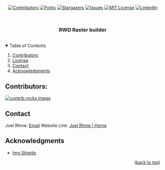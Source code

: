 <!-- PROJECT SHIELDS -->
<div align="center">

[![Contributors][contributors-shield]][contributors-url]
[![Forks][forks-shield]][forks-url]
[![Stargazers][stars-shield]][stars-url]
[![Issues][issues-shield]][issues-url]
[![MIT License][license-shield]][license-url]
[![LinkedIn][linkedin-shield]][linkedin-url]

</div>
<br />

<div align="center">
  <h3 align = "center"> RWD Raster builder </h3>
</div>
<br />


<!-- TABLE OF CONTENTS -->
<details open>
  <summary>Table of Contents</summary>
  <ol>
    <li><a href="#contributors">Contributors</a></li>
    <li><a href="#license">License</a></li>
    <li><a href="#contact">Contact</a></li>
    <li><a href="#acknowledgments">Acknowledgments</a></li>
  </ol>
</details>


## Contributors:

<a href="https://github.com/rhinejoel/rwd-raster-builder/graphs/contributors">
  <img src="https://contrib.rocks/image?repo=rhinejoel/rwd-raster-builder" alt="contrib.rocks image" />
</a>


<!-- CONTACT -->
## Contact

Joel Rhine: [Email](mailto:joelrhine7@gmail.com)
Website Link: [Joel Rhine | Home](https://joelrhine.tech)


<!-- ACKNOWLEDGMENTS -->
## Acknowledgments

* [Img Shields](https://shields.io)

<p align="right">(<a href="#readme-top">back to top</a>)</p>
    

<!-- MARKDOWN LINKS & IMAGES -->
<!-- https://www.markdownguide.org/basic-syntax/#reference-style-links -->
[contributors-shield]: https://img.shields.io/github/contributors/rhinejoel/rwd-raster-builder.svg?style=for-the-badge
[contributors-url]: https://github.com/rhinejoel/rwd-raster-builder/graphs/contributors
[forks-shield]: https://img.shields.io/github/forks/rhinejoel/rwd-raster-builder.svg?style=for-the-badge
[forks-url]: https://github.com/rhinejoel/rwd-raster-builder/network/members
[stars-shield]: https://img.shields.io/github/stars/rhinejoel/rwd-raster-builder.svg?style=for-the-badge
[stars-url]: https://github.com/rhinejoel/rwd-raster-builder/stargazers
[issues-shield]: https://img.shields.io/github/issues/rhinejoel/rwd-raster-builder.svg?style=for-the-badge
[issues-url]: https://github.com/rhinejoel/rwd-raster-builder/issues
[license-shield]: https://img.shields.io/github/license/rhinejoel/rwd-raster-builder.svg?style=for-the-badge
[license-url]: https://github.com/rhinejoel/rwd-raster-builder/blob/master/LICENSE.txt
[linkedin-shield]: https://img.shields.io/badge/-LinkedIn-black.svg?style=for-the-badge&logo=linkedin&colorB=555
[linkedin-url]: https://linkedin.com/in/joel-rhine

[Figma]: https://img.shields.io/badge/figma-D93BDB?style=for-the-badge&logo=figma&logoColor=white
[Figma-url]: https://www.figma.com
[HTML]: https://img.shields.io/badge/html5-DE6952?style=for-the-badge&logo=html5&logoColor=white
[HTML-url]: https://developer.mozilla.org/en-US/docs/Web/HTML
[CSS]: https://img.shields.io/badge/css3-4E6CF5?style=for-the-badge&logo=css3&logoColor=4FC08D
[CSS-url]: https://developer.mozilla.org/en-US/docs/Web/CSS
[JavaScript]: https://img.shields.io/badge/JavaScript-000000?style=for-the-badge&logo=javascript&logoColor=61DAFB
[JavaScript-url]: https://developer.mozilla.org/en-US/docs/Web/JavaScript
[Hostinger]: https://img.shields.io/badge/hostinger-232267?style=for-the-badge&logo=hostinger&logoColor=61DAFB
[Hostinger-url]: https://developer.mozilla.org/en-US/docs/Web/JavaScript
